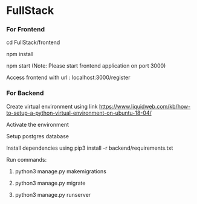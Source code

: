 # FullStack

### For Frontend 

cd FullStack/frontend

npm install

npm start (Note: Please start frontend application on port 3000)

Access frontend with url : localhost:3000/register


### For Backend

Create virtual environment using link https://www.liquidweb.com/kb/how-to-setup-a-python-virtual-environment-on-ubuntu-18-04/

Activate the environment

Setup postgres database

Install dependencies using pip3 install -r backend/requirements.txt

Run commands:

1. python3 manage.py makemigrations

2. python3 manage.py migrate

3. python3 manage.py runserver

